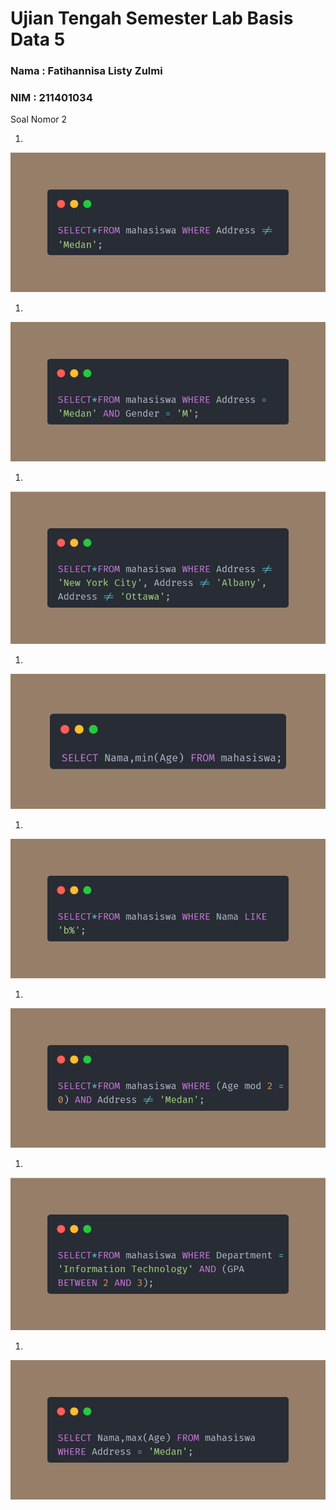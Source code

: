 # Ujian Tengah Semester Lab Basis Data 5

### Nama : Fatihannisa Listy Zulmi

### NIM : 211401034

Soal Nomor 2

1. 

![Untitled](Ujian%20Tengah%20Semester%20Lab%20Basis%20Data%205%205721b8afcca34f31a38946febccc9038/Untitled.png)

1. 

![Untitled](Ujian%20Tengah%20Semester%20Lab%20Basis%20Data%205%205721b8afcca34f31a38946febccc9038/Untitled%201.png)

1. 

![Untitled](Ujian%20Tengah%20Semester%20Lab%20Basis%20Data%205%205721b8afcca34f31a38946febccc9038/Untitled%202.png)

1. 

![Untitled](Ujian%20Tengah%20Semester%20Lab%20Basis%20Data%205%205721b8afcca34f31a38946febccc9038/Untitled%203.png)

1. 

![Untitled](Ujian%20Tengah%20Semester%20Lab%20Basis%20Data%205%205721b8afcca34f31a38946febccc9038/Untitled%204.png)

1. 

![Untitled](Ujian%20Tengah%20Semester%20Lab%20Basis%20Data%205%205721b8afcca34f31a38946febccc9038/Untitled%205.png)

1. 

![Untitled](Ujian%20Tengah%20Semester%20Lab%20Basis%20Data%205%205721b8afcca34f31a38946febccc9038/Untitled%206.png)

1. 

![Untitled](Ujian%20Tengah%20Semester%20Lab%20Basis%20Data%205%205721b8afcca34f31a38946febccc9038/Untitled%207.png)